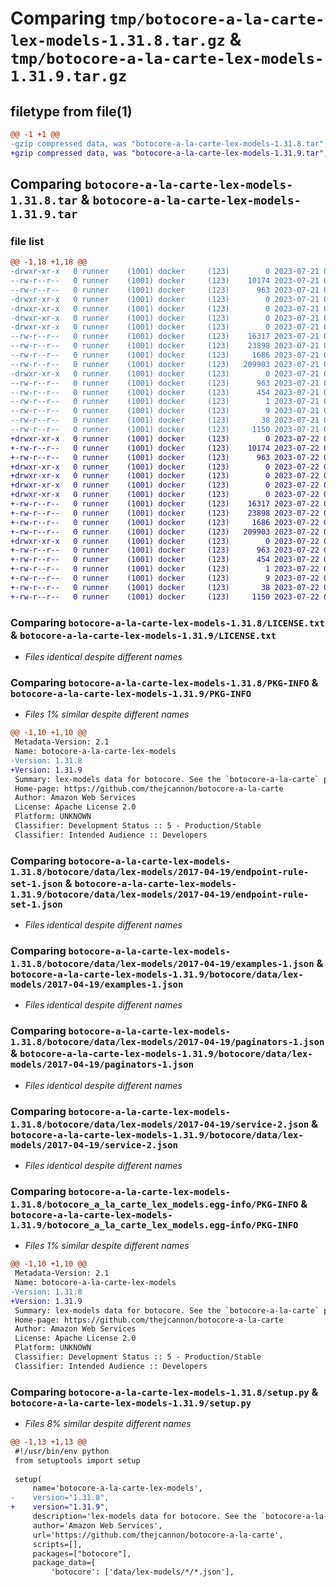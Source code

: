 # Comparing `tmp/botocore-a-la-carte-lex-models-1.31.8.tar.gz` & `tmp/botocore-a-la-carte-lex-models-1.31.9.tar.gz`

## filetype from file(1)

```diff
@@ -1 +1 @@
-gzip compressed data, was "botocore-a-la-carte-lex-models-1.31.8.tar", last modified: Fri Jul 21 01:21:38 2023, max compression
+gzip compressed data, was "botocore-a-la-carte-lex-models-1.31.9.tar", last modified: Sat Jul 22 01:20:40 2023, max compression
```

## Comparing `botocore-a-la-carte-lex-models-1.31.8.tar` & `botocore-a-la-carte-lex-models-1.31.9.tar`

### file list

```diff
@@ -1,18 +1,18 @@
-drwxr-xr-x   0 runner    (1001) docker     (123)        0 2023-07-21 01:21:38.439236 botocore-a-la-carte-lex-models-1.31.8/
--rw-r--r--   0 runner    (1001) docker     (123)    10174 2023-07-21 01:21:38.000000 botocore-a-la-carte-lex-models-1.31.8/LICENSE.txt
--rw-r--r--   0 runner    (1001) docker     (123)      963 2023-07-21 01:21:38.439236 botocore-a-la-carte-lex-models-1.31.8/PKG-INFO
-drwxr-xr-x   0 runner    (1001) docker     (123)        0 2023-07-21 01:21:38.439236 botocore-a-la-carte-lex-models-1.31.8/botocore/
-drwxr-xr-x   0 runner    (1001) docker     (123)        0 2023-07-21 01:21:38.439236 botocore-a-la-carte-lex-models-1.31.8/botocore/data/
-drwxr-xr-x   0 runner    (1001) docker     (123)        0 2023-07-21 01:21:38.439236 botocore-a-la-carte-lex-models-1.31.8/botocore/data/lex-models/
-drwxr-xr-x   0 runner    (1001) docker     (123)        0 2023-07-21 01:21:38.439236 botocore-a-la-carte-lex-models-1.31.8/botocore/data/lex-models/2017-04-19/
--rw-r--r--   0 runner    (1001) docker     (123)    16317 2023-07-21 01:21:06.000000 botocore-a-la-carte-lex-models-1.31.8/botocore/data/lex-models/2017-04-19/endpoint-rule-set-1.json
--rw-r--r--   0 runner    (1001) docker     (123)    23898 2023-07-21 01:21:06.000000 botocore-a-la-carte-lex-models-1.31.8/botocore/data/lex-models/2017-04-19/examples-1.json
--rw-r--r--   0 runner    (1001) docker     (123)     1686 2023-07-21 01:21:06.000000 botocore-a-la-carte-lex-models-1.31.8/botocore/data/lex-models/2017-04-19/paginators-1.json
--rw-r--r--   0 runner    (1001) docker     (123)   209903 2023-07-21 01:21:06.000000 botocore-a-la-carte-lex-models-1.31.8/botocore/data/lex-models/2017-04-19/service-2.json
-drwxr-xr-x   0 runner    (1001) docker     (123)        0 2023-07-21 01:21:38.439236 botocore-a-la-carte-lex-models-1.31.8/botocore_a_la_carte_lex_models.egg-info/
--rw-r--r--   0 runner    (1001) docker     (123)      963 2023-07-21 01:21:38.000000 botocore-a-la-carte-lex-models-1.31.8/botocore_a_la_carte_lex_models.egg-info/PKG-INFO
--rw-r--r--   0 runner    (1001) docker     (123)      454 2023-07-21 01:21:38.000000 botocore-a-la-carte-lex-models-1.31.8/botocore_a_la_carte_lex_models.egg-info/SOURCES.txt
--rw-r--r--   0 runner    (1001) docker     (123)        1 2023-07-21 01:21:38.000000 botocore-a-la-carte-lex-models-1.31.8/botocore_a_la_carte_lex_models.egg-info/dependency_links.txt
--rw-r--r--   0 runner    (1001) docker     (123)        9 2023-07-21 01:21:38.000000 botocore-a-la-carte-lex-models-1.31.8/botocore_a_la_carte_lex_models.egg-info/top_level.txt
--rw-r--r--   0 runner    (1001) docker     (123)       38 2023-07-21 01:21:38.439236 botocore-a-la-carte-lex-models-1.31.8/setup.cfg
--rw-r--r--   0 runner    (1001) docker     (123)     1150 2023-07-21 01:21:38.000000 botocore-a-la-carte-lex-models-1.31.8/setup.py
+drwxr-xr-x   0 runner    (1001) docker     (123)        0 2023-07-22 01:20:40.281154 botocore-a-la-carte-lex-models-1.31.9/
+-rw-r--r--   0 runner    (1001) docker     (123)    10174 2023-07-22 01:20:40.000000 botocore-a-la-carte-lex-models-1.31.9/LICENSE.txt
+-rw-r--r--   0 runner    (1001) docker     (123)      963 2023-07-22 01:20:40.281154 botocore-a-la-carte-lex-models-1.31.9/PKG-INFO
+drwxr-xr-x   0 runner    (1001) docker     (123)        0 2023-07-22 01:20:40.281154 botocore-a-la-carte-lex-models-1.31.9/botocore/
+drwxr-xr-x   0 runner    (1001) docker     (123)        0 2023-07-22 01:20:40.281154 botocore-a-la-carte-lex-models-1.31.9/botocore/data/
+drwxr-xr-x   0 runner    (1001) docker     (123)        0 2023-07-22 01:20:40.281154 botocore-a-la-carte-lex-models-1.31.9/botocore/data/lex-models/
+drwxr-xr-x   0 runner    (1001) docker     (123)        0 2023-07-22 01:20:40.281154 botocore-a-la-carte-lex-models-1.31.9/botocore/data/lex-models/2017-04-19/
+-rw-r--r--   0 runner    (1001) docker     (123)    16317 2023-07-22 01:20:09.000000 botocore-a-la-carte-lex-models-1.31.9/botocore/data/lex-models/2017-04-19/endpoint-rule-set-1.json
+-rw-r--r--   0 runner    (1001) docker     (123)    23898 2023-07-22 01:20:09.000000 botocore-a-la-carte-lex-models-1.31.9/botocore/data/lex-models/2017-04-19/examples-1.json
+-rw-r--r--   0 runner    (1001) docker     (123)     1686 2023-07-22 01:20:09.000000 botocore-a-la-carte-lex-models-1.31.9/botocore/data/lex-models/2017-04-19/paginators-1.json
+-rw-r--r--   0 runner    (1001) docker     (123)   209903 2023-07-22 01:20:09.000000 botocore-a-la-carte-lex-models-1.31.9/botocore/data/lex-models/2017-04-19/service-2.json
+drwxr-xr-x   0 runner    (1001) docker     (123)        0 2023-07-22 01:20:40.281154 botocore-a-la-carte-lex-models-1.31.9/botocore_a_la_carte_lex_models.egg-info/
+-rw-r--r--   0 runner    (1001) docker     (123)      963 2023-07-22 01:20:40.000000 botocore-a-la-carte-lex-models-1.31.9/botocore_a_la_carte_lex_models.egg-info/PKG-INFO
+-rw-r--r--   0 runner    (1001) docker     (123)      454 2023-07-22 01:20:40.000000 botocore-a-la-carte-lex-models-1.31.9/botocore_a_la_carte_lex_models.egg-info/SOURCES.txt
+-rw-r--r--   0 runner    (1001) docker     (123)        1 2023-07-22 01:20:40.000000 botocore-a-la-carte-lex-models-1.31.9/botocore_a_la_carte_lex_models.egg-info/dependency_links.txt
+-rw-r--r--   0 runner    (1001) docker     (123)        9 2023-07-22 01:20:40.000000 botocore-a-la-carte-lex-models-1.31.9/botocore_a_la_carte_lex_models.egg-info/top_level.txt
+-rw-r--r--   0 runner    (1001) docker     (123)       38 2023-07-22 01:20:40.281154 botocore-a-la-carte-lex-models-1.31.9/setup.cfg
+-rw-r--r--   0 runner    (1001) docker     (123)     1150 2023-07-22 01:20:40.000000 botocore-a-la-carte-lex-models-1.31.9/setup.py
```

### Comparing `botocore-a-la-carte-lex-models-1.31.8/LICENSE.txt` & `botocore-a-la-carte-lex-models-1.31.9/LICENSE.txt`

 * *Files identical despite different names*

### Comparing `botocore-a-la-carte-lex-models-1.31.8/PKG-INFO` & `botocore-a-la-carte-lex-models-1.31.9/PKG-INFO`

 * *Files 1% similar despite different names*

```diff
@@ -1,10 +1,10 @@
 Metadata-Version: 2.1
 Name: botocore-a-la-carte-lex-models
-Version: 1.31.8
+Version: 1.31.9
 Summary: lex-models data for botocore. See the `botocore-a-la-carte` package for more info.
 Home-page: https://github.com/thejcannon/botocore-a-la-carte
 Author: Amazon Web Services
 License: Apache License 2.0
 Platform: UNKNOWN
 Classifier: Development Status :: 5 - Production/Stable
 Classifier: Intended Audience :: Developers
```

### Comparing `botocore-a-la-carte-lex-models-1.31.8/botocore/data/lex-models/2017-04-19/endpoint-rule-set-1.json` & `botocore-a-la-carte-lex-models-1.31.9/botocore/data/lex-models/2017-04-19/endpoint-rule-set-1.json`

 * *Files identical despite different names*

### Comparing `botocore-a-la-carte-lex-models-1.31.8/botocore/data/lex-models/2017-04-19/examples-1.json` & `botocore-a-la-carte-lex-models-1.31.9/botocore/data/lex-models/2017-04-19/examples-1.json`

 * *Files identical despite different names*

### Comparing `botocore-a-la-carte-lex-models-1.31.8/botocore/data/lex-models/2017-04-19/paginators-1.json` & `botocore-a-la-carte-lex-models-1.31.9/botocore/data/lex-models/2017-04-19/paginators-1.json`

 * *Files identical despite different names*

### Comparing `botocore-a-la-carte-lex-models-1.31.8/botocore/data/lex-models/2017-04-19/service-2.json` & `botocore-a-la-carte-lex-models-1.31.9/botocore/data/lex-models/2017-04-19/service-2.json`

 * *Files identical despite different names*

### Comparing `botocore-a-la-carte-lex-models-1.31.8/botocore_a_la_carte_lex_models.egg-info/PKG-INFO` & `botocore-a-la-carte-lex-models-1.31.9/botocore_a_la_carte_lex_models.egg-info/PKG-INFO`

 * *Files 1% similar despite different names*

```diff
@@ -1,10 +1,10 @@
 Metadata-Version: 2.1
 Name: botocore-a-la-carte-lex-models
-Version: 1.31.8
+Version: 1.31.9
 Summary: lex-models data for botocore. See the `botocore-a-la-carte` package for more info.
 Home-page: https://github.com/thejcannon/botocore-a-la-carte
 Author: Amazon Web Services
 License: Apache License 2.0
 Platform: UNKNOWN
 Classifier: Development Status :: 5 - Production/Stable
 Classifier: Intended Audience :: Developers
```

### Comparing `botocore-a-la-carte-lex-models-1.31.8/setup.py` & `botocore-a-la-carte-lex-models-1.31.9/setup.py`

 * *Files 8% similar despite different names*

```diff
@@ -1,13 +1,13 @@
 #!/usr/bin/env python
 from setuptools import setup
 
 setup(
     name='botocore-a-la-carte-lex-models',
-    version="1.31.8",
+    version="1.31.9",
     description='lex-models data for botocore. See the `botocore-a-la-carte` package for more info.',
     author='Amazon Web Services',
     url='https://github.com/thejcannon/botocore-a-la-carte',
     scripts=[],
     packages=["botocore"],
     package_data={
         'botocore': ['data/lex-models/*/*.json'],
```

